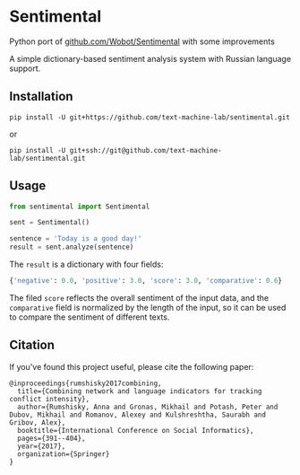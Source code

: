 # Sentimental

Python port of [github.com/Wobot/Sentimental](https://github.com/Wobot/Sentimental) 
with some improvements

A simple dictionary-based sentiment analysis system with Russian language support.

## Installation
```
pip install -U git+https://github.com/text-machine-lab/sentimental.git
```
or
```
pip install -U git+ssh://git@github.com/text-machine-lab/sentimental.git
```


## Usage
```python
from sentimental import Sentimental

sent = Sentimental()

sentence = 'Today is a good day!'
result = sent.analyze(sentence)
```
The `result` is a dictionary with four fields:

```python
{'negative': 0.0, 'positive': 3.0, 'score': 3.0, 'comparative': 0.6}
```

The filed `score` reflects the overall sentiment of the input data, 
and the `comparative` field is normalized by the length of the input, 
so it can be used to compare the sentiment of different texts.

## Citation
If you've found this project useful, please cite the following paper:
```
@inproceedings{rumshisky2017combining,
  title={Combining network and language indicators for tracking conflict intensity},
  author={Rumshisky, Anna and Gronas, Mikhail and Potash, Peter and Dubov, Mikhail and Romanov, Alexey and Kulshreshtha, Saurabh and Gribov, Alex},
  booktitle={International Conference on Social Informatics},
  pages={391--404},
  year={2017},
  organization={Springer}
}
```
